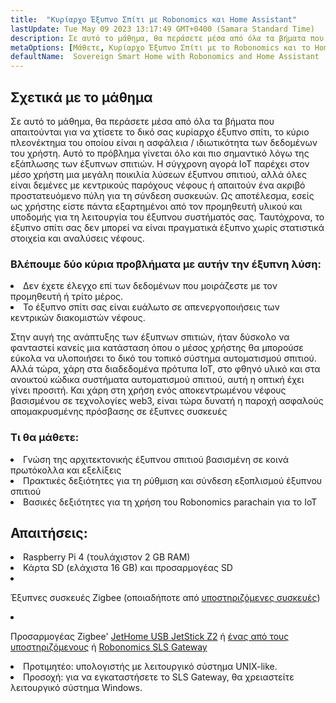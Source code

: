 ```yaml
---
title:  "Κυρίαρχο Έξυπνο Σπίτι με Robonomics και Home Assistant"
lastUpdate: Tue May 09 2023 13:17:49 GMT+0400 (Samara Standard Time)
description: Σε αυτό το μάθημα, θα περάσετε μέσα από όλα τα βήματα που απαιτούνται για να χτίσετε το δικό σας κυρίαρχο έξυπνο σπίτι, το κύριο πλεονέκτημα του οποίου είναι η ασφάλεια / ιδιωτικότητα των δεδομένων του χρήστη
metaOptions: [Μάθετε, Κυρίαρχο Έξυπνο Σπίτι με το Robonomics και το Home Assistant]
defaultName:  Sovereign Smart Home with Robonomics and Home Assistant
---
```


## Σχετικά με το μάθημα

Σε αυτό το μάθημα, θα περάσετε μέσα από όλα τα βήματα που απαιτούνται για να χτίσετε το δικό σας κυρίαρχο έξυπνο σπίτι, το κύριο πλεονέκτημα του οποίου είναι η ασφάλεια / ιδιωτικότητα των δεδομένων του χρήστη. Αυτό το πρόβλημα γίνεται όλο και πιο σημαντικό λόγω της εξάπλωσης των έξυπνων σπιτιών. Η σύγχρονη αγορά IoT παρέχει στον μέσο χρήστη μια μεγάλη ποικιλία λύσεων έξυπνου σπιτιού, αλλά όλες είναι δεμένες με κεντρικούς παρόχους νέφους ή απαιτούν ένα ακριβό προστατευόμενο πύλη για τη σύνδεση συσκευών. Ως αποτέλεσμα, εσείς ως χρήστης είστε πάντα εξαρτημένοι από τον προμηθευτή υλικού και υποδομής για τη λειτουργία του έξυπνου συστήματός σας. Ταυτόχρονα, το έξυπνο σπίτι σας δεν μπορεί να είναι πραγματικά έξυπνο χωρίς στατιστικά στοιχεία και αναλύσεις νέφους.

### Βλέπουμε δύο κύρια προβλήματα με αυτήν την έξυπνη λύση:

<List>
  <li>  Δεν έχετε έλεγχο επί των δεδομένων που μοιράζεστε με τον προμηθευτή ή τρίτο μέρος.
    
  </li>
  <li> Το έξυπνο σπίτι σας είναι ευάλωτο σε απενεργοποιήσεις των κεντρικών διακομιστών νέφους.
  </li>
</List>

Στην αυγή της ανάπτυξης των έξυπνων σπιτιών, ήταν δύσκολο να φανταστεί κανείς μια κατάσταση όπου ο μέσος χρήστης θα μπορούσε εύκολα να υλοποιήσει το δικό του τοπικό σύστημα αυτοματισμού σπιτιού. Αλλά τώρα, χάρη στα διαδεδομένα πρότυπα IoT, στο φθηνό υλικό και στα ανοικτού κώδικα συστήματα αυτοματισμού σπιτιού, αυτή η οπτική έχει γίνει προσιτή. Και χάρη στη χρήση ενός αποκεντρωμένου νέφους βασισμένου σε τεχνολογίες web3, είναι τώρα δυνατή η παροχή ασφαλούς απομακρυσμένης πρόσβασης σε έξυπνες συσκευές

### Τι θα μάθετε:

<List type="plus">
  <li>
    Γνώση της αρχιτεκτονικής έξυπνου σπιτιού βασισμένη σε κοινά πρωτόκολλα και εξελίξεις
  </li>
  <li>
   Πρακτικές δεξιότητες για τη ρύθμιση και σύνδεση εξοπλισμού έξυπνου σπιτιού
  </li>
   <li>
    Βασικές δεξιότητες για τη χρήση του Robonomics parachain για το IoT
  </li>
</List>


## Απαιτήσεις:

<List>
<li>
  Raspberry Pi 4 (τουλάχιστον 2 GB RAM)
</li>
<li>
  Κάρτα SD (ελάχιστα 16 GB) και προσαρμογέας SD
</li>
<li class="flex">

  Έξυπνες συσκευές Zigbee (οποιαδήποτε από [υποστηριζόμενες συσκευές](https://slsys.io/en/action/supported_devices.html))
</li>
<li class="flex">

  Προσαρμογέας Zigbee' [JetHome USB JetStick Z2](https://jethome.ru/z2/?sl=en) ή [ένας από τους υποστηριζόμενους](https://www.zigbee2mqtt.io/guide/adapters/) ή [Robonomics SLS Gateway](https://oshwlab.com/ludovich88/robonomics_sls_gateway_v01)
</li>

<li>
  Προτιμητέο: υπολογιστής με λειτουργικό σύστημα UNIX-like.
</li>
<li>
  <span class="accent">Προσοχή</span>: για να εγκαταστήσετε το SLS Gateway, θα χρειαστείτε λειτουργικό σύστημα Windows.
</li>
</List>

